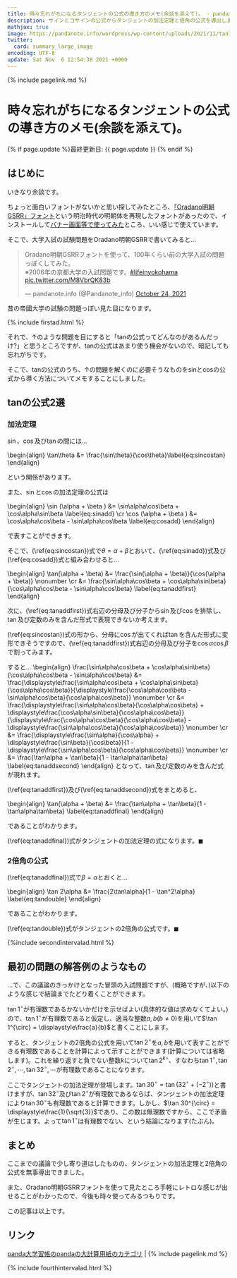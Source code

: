 ```yaml
---
title: 時々忘れがちになるタンジェントの公式の導き方のメモ(余談を添えて)。 - panda大学習帳外伝
description: サインとコサインの公式からタンジェントの加法定理と倍角の公式を導出します。
mathjax: true
image: https://pandanote.info/wordpress/wp-content/uploads/2021/11/tan1_rational_number.png
twitter: 
  card: summary_large_image
encoding: UTF-8
update: Sat Nov  6 12:54:38 2021 +0900
---
```

{% include pagelink.md %}
# 時々忘れがちになるタンジェントの公式の導き方のメモ(余談を添えて)。
{% if page.update %}最終更新日: {{ page.update }} {% endif %}
## はじめに
いきなり余談です。

ちょっと面白いフォントがないかと思い探してみたところ、[「Oradano明朝GSRR」フォント](http://www.asahi-net.or.jp/~sd5a-ucd/freefonts/Oradano-Mincho/)という明治時代の明朝体を再現したフォントがあったので、インストールして[バナー画面等で使ってみた](https://vsse.pandanote.info/)ところ、いい感じで使えています。

そこで、大学入試の試験問題をOradano明朝GSRRで書いてみると…

<blockquote class="twitter-tweet"><p lang="ja" dir="ltr">Oradano明朝GSRRフォントを使って、100年くらい前の大学入試の問題っぽくしてみた。<br>※2006年の京都大学の入試問題です。<a href="https://twitter.com/hashtag/lifeinyokohama?src=hash&amp;ref_src=twsrc%5Etfw">#lifeinyokohama</a> <a href="https://t.co/M8VbrQK83b">pic.twitter.com/M8VbrQK83b</a></p>&mdash; pandanote.info (@Pandanote_info) <a href="https://twitter.com/Pandanote_info/status/1452417042955390980?ref_src=twsrc%5Etfw">October 24, 2021</a></blockquote> <script async src="https://platform.twitter.com/widgets.js" charset="utf-8"></script>

昔の帝國大学の試験の問題っぽい見た目になります。

{% include firstad.html %}

それで、↑のような問題を目にすると「tanの公式ってどんなのがあるんだっけ?」と思うところですが、tanの公式はあまり使う機会がないので、暗記しても忘れがちです。

そこで、tanの公式のうち、↑の問題を解くのに必要そうなものをsinとcosの公式から導く方法についてメモすることにしました。

## tanの公式2選
### 加法定理
$\sin$、$\cos$及び$\tan$の間には…

\begin{align}
\tan\theta &= \frac{\sin\theta}{\cos\theta}\label{eq:sincostan}
\end{align}

という関係があります。

また、$\sin$と$\cos$の加法定理の公式は

\begin{align}
\sin (\alpha + \beta ) &= \sin\alpha\cos\beta + \cos\alpha\sin\beta \label{eq:sinadd} \cr
\cos (\alpha + \beta ) &= \cos\alpha\cos\beta - \sin\alpha\cos\beta \label{eq:cosadd}
\end{align}

で表すことができます。

そこで、(\ref{eq:sincostan})式で$\theta = \alpha + \beta$とおいて、(\ref{eq:sinadd})式及び(\ref{eq:cosadd})式と組み合わせると…

\begin{align}
\tan(\alpha + \beta) &= \frac{\sin(\alpha + \beta)}{\cos(\alpha + \beta)} \nonumber \cr
&= \frac{\sin\alpha\cos\beta + \cos\alpha\sin\beta}{\cos\alpha\cos\beta - \sin\alpha\cos\beta} \label{eq:tanaddfirst}
\end{align}

次に、(\ref{eq:tanaddfirst})式右辺の分母及び分子から$\sin$及び$\cos$を排除し、$\tan$及び定数のみを含んだ形式で表現できないか考えます。

(\ref{eq:sincostan})式の形から、分母に$\cos$が出てくれば$\tan$を含んだ形式に変形できそうですので、(\ref{eq:tanaddfirst})式右辺の分母及び分子を$\cos\alpha\cos\beta$で割ってみます。

すると…
\begin{align}
\frac{\sin\alpha\cos\beta + \cos\alpha\sin\beta}{\cos\alpha\cos\beta - \sin\alpha\cos\beta} &= \frac{\displaystyle\frac{\sin\alpha\cos\beta + \cos\alpha\sin\beta}{\cos\alpha\cos\beta}}{\displaystyle\frac{\cos\alpha\cos\beta - \sin\alpha\cos\beta}{\cos\alpha\cos\beta}} \nonumber \cr
&= \frac{\displaystyle\frac{\sin\alpha\cos\beta}{\cos\alpha\cos\beta} + \displaystyle\frac{\cos\alpha\sin\beta}{\cos\alpha\cos\beta}}{\displaystyle\frac{\cos\alpha\cos\beta}{\cos\alpha\cos\beta} - \displaystyle\frac{\sin\alpha\cos\beta}{\cos\alpha\cos\beta}} \nonumber \cr 
&= \frac{\displaystyle\frac{\sin\alpha}{\cos\alpha} + \displaystyle\frac{\sin\beta}{\cos\beta}}{1 - \displaystyle\frac{\sin\alpha\cos\beta}{\cos\alpha\cos\beta}} \nonumber \cr 
&= \frac{\tan\alpha + \tan\beta}{1 - \tan\alpha\tan\beta} \label{eq:tanaddsecond}
\end{align}
となって、$\tan$及び定数のみを含んだ式が現れます。

(\ref{eq:tanaddfirst})及び(\ref{eq:tanaddsecond})式をまとめると、

\begin{align}
\tan(\alpha + \beta) &= \frac{\tan\alpha + \tan\beta}{1 - \tan\alpha\tan\beta} \label{eq:tanaddfinal}
\end{align}

であることがわかります。

(\ref{eq:tanaddfinal})式がタンジェントの加法定理の式になります。$\blacksquare$
### 2倍角の公式
(\ref{eq:tanaddfinal})式で$\beta = \alpha$とおくと…

\begin{align}
\tan 2\alpha &= \frac{2\tan\alpha}{1 - \tan^2\alpha} \label{eq:tandouble}
\end{align}

であることがわかります。

(\ref{eq:tandouble})式がタンジェントの2倍角の公式です。$\blacksquare$

{%include secondintervalad.html %}

## 最初の問題の解答例のようなもの
…で、この議論のきっかけとなった冒頭の入試問題ですが、(概略ですが、)以下のような感じで結論までたどり着くことができます。

$\tan 1^{\circ}$が有理数であるかないかだけを示せばよい(具体的な値は求めなくてよい。)ので、$\tan 1^{\circ}$が有理数であると仮定し、適当な整数$a,b(b \neq 0)$を用いて$\tan 1^{\circ} = \displaystyle\frac{a}{b}$と書くことにします。

すると、タンジェントの2倍角の公式を用いて$\tan 2^{\circ}$を$a,b$を用いて表すことができる有理数であることを計算によって示すことができます(計算については省略します)。これを繰り返すと負でない整数$k$について$\tan 2^k{}^{\circ}$、すなわち$\tan 1^{\circ}, \tan 2^{\circ}, \cdots, \tan 32^{\circ}, \cdots$が有理数であることになります。

ここでタンジェントの加法定理が登場します。$\tan 30^{\circ} = \tan (32^{\circ}+(-2^{\circ}))$と書けますが、$\tan 32^{\circ}$及び$\tan 2^{\circ}$が有理数であるならば、タンジェントの加法定理により$\tan 30^{\circ}$も有理数であると計算できます。しかし、$\tan 30^{\circ} = \displaystyle\frac{1}{\sqrt{3}}$であり、この数は無理数ですから、ここで矛盾が生じます。よって$\tan 1^{\circ}$は有理数でない、という結論になります(たぶん)。

## まとめ
ここまでの議論で少し寄り道はしたものの、タンジェントの加法定理と2倍角の公式を無事導出できました。

また、Oradano明朝GSRRフォントを使って見たところ手軽にレトロな感じが出せることがわかったので、今後も時々使ってみるつもりです。

この記事は以上です。

## リンク
[panda大学習帳のpandaの大計算用紙のカテゴリ](https://pandanote.info/?cat=13) \| {% include pagelink.md %}

{% include fourthintervalad.html %}
